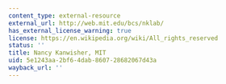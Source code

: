```yaml
---
content_type: external-resource
external_url: http://web.mit.edu/bcs/nklab/
has_external_license_warning: true
license: https://en.wikipedia.org/wiki/All_rights_reserved
status: ''
title: Nancy Kanwisher, MIT
uid: 5e1243aa-2bf6-4dab-8607-28682067d43a
wayback_url: ''
---
```

